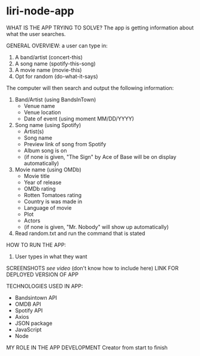 # liri-node-app

WHAT IS THE APP TRYING TO SOLVE?
The app is getting information about what the user searches.

GENERAL OVERVIEW:
a user can type in:

1. A band/artist (concert-this)
2. A song name (spotify-this-song)
3. A movie name (movie-this)
4. Opt for random (do-what-it-says)

The computer will then search and output the following information:

1. Band/Artist (using BandsInTown)
   - Venue name
   - Venue location
   - Date of event (using moment MM/DD/YYYY)
2. Song name (using Spotify)
   - Artist(s)
   - Song name
   - Preview link of song from Spotify
   - Album song is on
   - (if none is given, "The Sign" by Ace of Base will be on display automatically)
3. Movie name (using OMDb)
   - Movie title
   - Year of release
   - OMDb rating
   - Rotten Tomatoes rating
   - Country is was made in
   - Language of movie
   - Plot
   - Actors
   - (if none is given, "Mr. Nobody" will show up automatically)
4. Read random.txt and run the command that is stated

HOW TO RUN THE APP:

1. User types in what they want

SCREENSHOTS
_see video_ (don't know how to include here)
LINK FOR DEPLOYED VERSION OF APP

TECHNOLOGIES USED IN APP:

- Bandsintown API
- OMDB API
- Spotify API
- Axios
- JSON package
- JavaScript
- Node

MY ROLE IN THE APP DEVELOPMENT
Creator from start to finish
